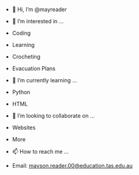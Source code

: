 - 👋 Hi, I’m @mayreader
- 👀 I’m interested in ...
- Coding
- Learning
- Crocheting
- Evacuation Plans

- 🌱 I’m currently learning ...
- Python
- HTML

- 💞️ I’m looking to collaborate on ...
- Websites
- More

- 📫 How to reach me ...
- Email: mayson.reader.00@education.tas.edu.au

<!---
mayreader/mayreader is a ✨ special ✨ repository because its `README.md` (this file) appears on your GitHub profile.
You can click the Preview link to take a look at your changes.
--->
